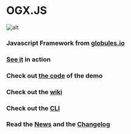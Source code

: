 # OGX.JS

![alt](https://repository-images.githubusercontent.com/76366703/c8e52600-39fa-11eb-8403-16e6472d7c57)

### Javascript Framework from [globules.io](http://globules.io)

### [See it](https://globules.io/framework) in action

### Check out [the code](https://github.com/globules-io/OGX.Demo) of the demo

### Check out the [wiki](https://github.com/globules-io/OGX.JS/wiki)

### Check out the [CLI](https://github.com/globules-io/OGX.CLI)

### Read the [News](https://github.com/globules-io/OGX.JS/wiki/News) and the [Changelog](https://github.com/globules-io/OGX.JS/wiki/Changelog)
